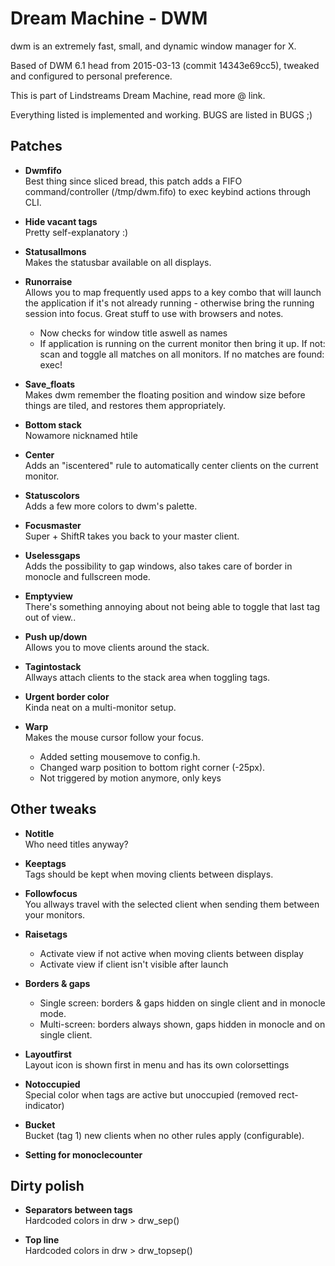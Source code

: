Dream Machine - DWM
==============================
dwm is an extremely fast, small, and dynamic window manager for X. 

Based of DWM 6.1 head from 2015-03-13 (commit 14343e69cc5), tweaked and configured to personal preference.

This is part of Lindstreams Dream Machine, read more @ link.

Everything listed is implemented and working. 
BUGS are listed in BUGS ;)

Patches
----------------------------
* **Dwmfifo**    
  Best thing since sliced bread, this patch adds a FIFO command/controller (/tmp/dwm.fifo) to exec keybind actions through CLI.

* **Hide vacant tags**  
  Pretty self-explanatory :)

* **Statusallmons**  
  Makes the statusbar available on all displays.

* **Runorraise**  
  Allows you to map frequently used apps to a key combo that will launch the application if it's not already running - otherwise bring the running session into focus. Great stuff to use with browsers and notes.  
  * Now checks for window title aswell as names
  * If application is running on the current monitor then bring it up. If not: scan and toggle all matches on all monitors. If no matches are found: exec! 

* **Save_floats**  
  Makes dwm remember the floating position and window size before things are tiled, and restores them appropriately.

* **Bottom stack**  
  Nowamore nicknamed htile

* **Center**  
  Adds an "iscentered" rule to automatically center clients on the current monitor.

* **Statuscolors**  
  Adds a few more colors to dwm's palette. 

* **Focusmaster**  
  Super + ShiftR takes you back to your master client.

* **Uselessgaps**  
  Adds the possibility to gap windows, also takes care of border in monocle and fullscreen mode.

* **Emptyview**  
  There's something annoying about not being able to toggle that last tag out of view.. 

* **Push up/down**  
  Allows you to move clients around the stack.

* **Tagintostack**  
  Allways attach clients to the stack area when toggling tags.

* **Urgent border color**  
  Kinda neat on a multi-monitor setup.

* **Warp**  
  Makes the mouse cursor follow your focus.  
  * Added setting mousemove to config.h.  
  * Changed warp position to bottom right corner (-25px).  
  * Not triggered by motion anymore, only keys


Other tweaks
----------------------------
* **Notitle**  
  Who need titles anyway?

* **Keeptags**  
  Tags should be kept when moving clients between displays.

* **Followfocus**  
  You allways travel with the selected client when sending them between your monitors.

* **Raisetags**  
  * Activate view if not active when moving clients between display
  * Activate view if client isn't visible after launch

* **Borders & gaps**  
  * Single screen: borders & gaps hidden on single client and in monocle mode.
  * Multi-screen: borders always shown, gaps hidden in monocle and on single client. 

* **Layoutfirst**  
  Layout icon is shown first in menu and has its own colorsettings

* **Notoccupied**  
  Special color when tags are active but unoccupied (removed rect-indicator)

* **Bucket**  
  Bucket (tag 1) new clients when no other rules apply (configurable). 

* **Setting for monoclecounter**

Dirty polish
----------------------------
* **Separators between tags**  
  Hardcoded colors in drw > drw_sep()

* **Top line**  
  Hardcoded colors in drw > drw_topsep()